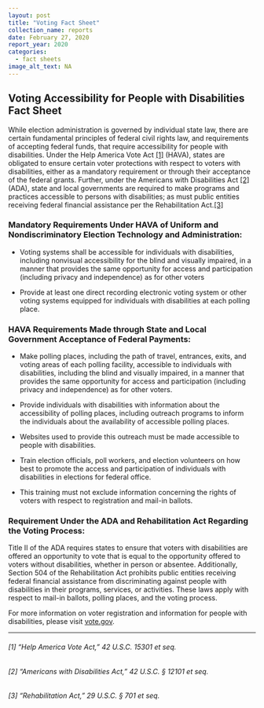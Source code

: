 ```yaml
---
layout: post
title: "Voting Fact Sheet"
collection_name: reports
date: February 27, 2020
report_year: 2020
categories:
  - fact sheets
image_alt_text: NA
---
```


## Voting Accessibility for People with Disabilities Fact Sheet

While election administration is governed by individual state law, there are certain fundamental principles of federal civil rights law, and requirements of accepting federal funds, that require accessibility for people with disabilities. Under the Help America Vote Act [[1]](#1-help-america-vote-act-42-usc-15301-et-seq) (HAVA), states are obligated to ensure certain voter protections with respect to voters with disabilities, either as a mandatory requirement or through their acceptance of the federal grants. Further, under the Americans with Disabilities Act [[2]](#2-americans-with-disabilities-act-42-usc-§-12101-et-seq) (ADA), state and local governments are required to make programs and practices accessible to persons with disabilities; as must public entities receiving federal financial assistance per the Rehabilitation Act.[[3]](#3-rehabilitation-act-29-usc-§-701-et-seq)

### Mandatory Requirements Under HAVA of Uniform and Nondiscriminatory Election Technology and Administration:

- Voting systems shall be accessible for individuals with disabilities, including nonvisual accessibility for the blind and visually impaired, in a manner that provides the same opportunity for access and participation (including privacy and independence) as for other voters

- Provide at least one direct recording electronic voting system or other voting systems equipped for individuals with disabilities at each polling place.

### HAVA Requirements Made through State and Local Government Acceptance of Federal Payments:

- Make polling places, including the path of travel, entrances, exits, and voting areas of each polling facility, accessible to individuals with disabilities, including the blind and visually impaired, in a manner that provides the same opportunity for access and participation (including privacy and independence) as for other voters.

- Provide individuals with disabilities with information about the accessibility of polling places, including outreach programs to inform the individuals about the availability of accessible polling places.

- Websites used to provide this outreach must be made accessible to people with disabilities.

- Train election officials, poll workers, and election volunteers on how best to promote the access and participation of individuals with disabilities in elections for federal office.

- This training must not exclude information concerning the rights of voters with respect to registration and mail-in ballots.

### Requirement Under the ADA and Rehabilitation Act Regarding the Voting Process:

Title II of the ADA requires states to ensure that voters with disabilities are offered an opportunity to vote that is equal to the opportunity offered to voters without disabilities, whether in person or absentee. Additionally, Section 504 of the Rehabilitation Act prohibits public entities receiving federal financial assistance from discriminating against people with disabilities in their programs, services, or activities. These laws apply with respect to mail-in ballots, polling places, and the voting process.

For more information on voter registration and information for people with disabilities, please visit [vote.gov](https://vote.gov).

---

###### [1] “Help America Vote Act,” 42 U.S.C. 15301 et seq.

###### [2] “Americans with Disabilities Act,” 42 U.S.C. § 12101 et seq.

###### [3] “Rehabilitation Act,” 29 U.S.C. § 701 et seq.
